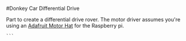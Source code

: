 
#Donkey Car Differential Drive

Part to create a differential drive rover. The motor driver assumes you're 
using an [Adafruit Motor Hat](https://learn.adafruit.com/adafruit-dc-and-stepper-motor-hat-for-raspberry-pi/overview) for the Raspberry pi. 

    ```
